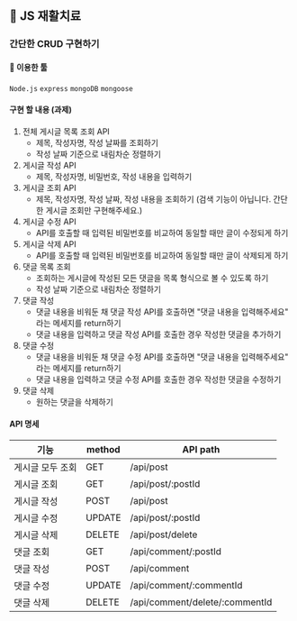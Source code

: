 ## 💊 JS 재활치료

### 간단한 CRUD 구현하기

#### 🔧 이용한 툴

`Node.js` `express` `mongoDB` `mongoose`

#### 구현 할 내용 (과제)

1. 전체 게시글 목록 조회 API
   - 제목, 작성자명, 작성 날짜를 조회하기
   - 작성 날짜 기준으로 내림차순 정렬하기
2. 게시글 작성 API
   - 제목, 작성자명, 비밀번호, 작성 내용을 입력하기
3. 게시글 조회 API
   - 제목, 작성자명, 작성 날짜, 작성 내용을 조회하기
     (검색 기능이 아닙니다. 간단한 게시글 조회만 구현해주세요.)
4. 게시글 수정 API
   - API를 호출할 때 입력된 비밀번호를 비교하여 동일할 때만 글이 수정되게 하기
5. 게시글 삭제 API
   - API를 호출할 때 입력된 비밀번호를 비교하여 동일할 때만 글이 삭제되게 하기
6. 댓글 목록 조회
   - 조회하는 게시글에 작성된 모든 댓글을 목록 형식으로 볼 수 있도록 하기
   - 작성 날짜 기준으로 내림차순 정렬하기
7. 댓글 작성
   - 댓글 내용을 비워둔 채 댓글 작성 API를 호출하면 "댓글 내용을 입력해주세요" 라는 메세지를 return하기
   - 댓글 내용을 입력하고 댓글 작성 API를 호출한 경우 작성한 댓글을 추가하기
8. 댓글 수정
   - 댓글 내용을 비워둔 채 댓글 수정 API를 호출하면 "댓글 내용을 입력해주세요" 라는 메세지를 return하기
   - 댓글 내용을 입력하고 댓글 수정 API를 호출한 경우 작성한 댓글을 수정하기
9. 댓글 삭제
   - 원하는 댓글을 삭제하기

#### API 명세

| 기능             | method | API path                       |
| ---------------- | ------ | ------------------------------ |
| 게시글 모두 조회 | GET    | /api/post                      |
| 게시글 조회      | GET    | /api/post/:postId              |
| 게시글 작성      | POST   | /api/post                      |
| 게시글 수정      | UPDATE | /api/post/:postId              |
| 게시글 삭제      | DELETE | /api/post/delete               |
| 댓글 조회        | GET    | /api/comment/:postId           |
| 댓글 작성        | POST   | /api/comment                   |
| 댓글 수정        | UPDATE | /api/comment/:commentId        |
| 댓글 삭제        | DELETE | /api/comment/delete/:commentId |
